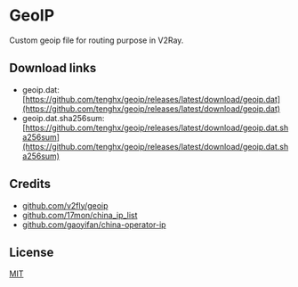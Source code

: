 # GeoIP

Custom geoip file for routing purpose in V2Ray.

## Download links

- geoip.dat: [https://github.com/tenghx/geoip/releases/latest/download/geoip.dat](https://github.com/tenghx/geoip/releases/latest/download/geoip.dat)
- geoip.dat.sha256sum: [https://github.com/tenghx/geoip/releases/latest/download/geoip.dat.sha256sum](https://github.com/tenghx/geoip/releases/latest/download/geoip.dat.sha256sum)

## Credits

- [github.com/v2fly/geoip](https://github.com/v2fly/geoip)
- [github.com/17mon/china_ip_list](https://github.com/17mon/china_ip_list)
- [github.com/gaoyifan/china-operator-ip](https://github.com/gaoyifan/china-operator-ip)

## License

[MIT](https://github.com/tenghx/geoip/blob/master/LICENSE)
